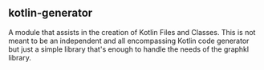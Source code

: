 ## kotlin-generator

A module that assists in the creation of Kotlin Files and Classes. This is not meant to be an independent and all encompassing Kotlin code generator but just a simple library that's enough to handle the needs of the graphkl library.
